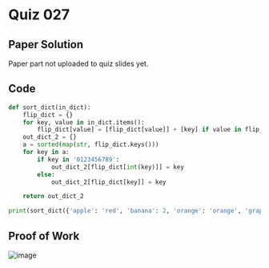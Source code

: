 # Quiz 027

## Paper Solution
Paper part not uploaded to quiz slides yet.
## Code
```.py
def sort_dict(in_dict):
    flip_dict = {}
    for key, value in in_dict.items():
        flip_dict[value] = [flip_dict[value]] + [key] if value in flip_dict else key
    out_dict_2 = {}
    a = sorted(map(str, flip_dict.keys()))
    for key in a:
        if key in '0123456789':
            out_dict_2[flip_dict[int(key)]] = key
        else:
            out_dict_2[flip_dict[key]] = key

    return out_dict_2

print(sort_dict({'apple': 'red', 'banana': 2, 'orange': 'orange', 'grape': 1, 'kiwi': 'brown', 'pear': 8}))
```
## Proof of Work
![image](https://github.com/user-attachments/assets/0f433b64-8df9-4097-aff3-09453761ba21)
